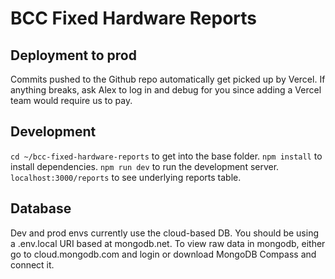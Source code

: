 # BCC Fixed Hardware Reports

## Deployment to prod
Commits pushed to the Github repo automatically get picked up by Vercel.
If anything breaks, ask Alex to log in and debug for you since adding a Vercel team would require us to pay.

## Development
`cd ~/bcc-fixed-hardware-reports` to get into the base folder.
`npm install` to install dependencies.
`npm run dev` to run the development server.
`localhost:3000/reports` to see underlying reports table.


## Database
Dev and prod envs currently use the cloud-based DB. You should be using a .env.local URI based at mongodb.net.
To view raw data in mongodb, either go to cloud.mongodb.com and login or download MongoDB Compass and connect it.